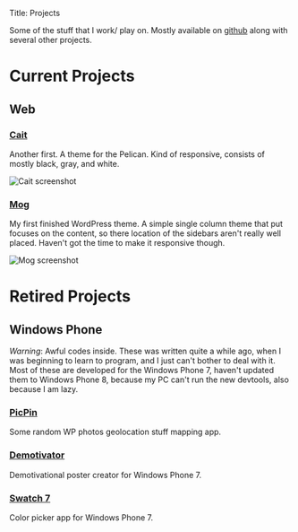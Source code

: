Title: Projects

Some of the stuff that I work/ play on. Mostly available on [github][ghme] along with several
other projects.

# Current Projects

## Web

### [Cait][cait]
Another first. A theme for the Pelican. Kind of responsive, consists of mostly black, gray,
and white.

![Cait screenshot][caitsc]

### [Mog][mog]
My first finished WordPress theme. A simple single column theme that put focuses on the
content, so there location of the sidebars aren't really well placed. Haven't got the time
to make it responsive though.

![Mog screenshot][mogsc]


# Retired Projects

## Windows Phone

*Warning*: Awful codes inside. These was written quite a while ago, when I was beginning to 
learn to program, and I just can't bother to deal with it. Most of these are developed for
the Windows Phone 7, haven't updated them to Windows Phone 8, because my PC can't run the new
devtools, also because I am lazy.

### [PicPin][picpin]
Some random WP photos geolocation stuff mapping app.

### [Demotivator][dem]
Demotivational poster creator for Windows Phone 7.

### [Swatch 7][swatch]
Color picker app for Windows Phone 7.

[ghme]: https://github.com/hdra
[mog]: https://github.com/hdra/WP_Mog
[mogsc]: http://farm8.staticflickr.com/7324/8734478421_fd6fdc57d7.jpg
[cait]: https://github.com/hdra/pelican-cait
[caitsc]: http://farm9.staticflickr.com/8519/8636534164_497989410e.jpg
[picpin]: https://github.com/hdra/PicPin
[dem]: https://github.com/hdra/demotivator7
[swatch]: https://github.com/hdra/swatch7